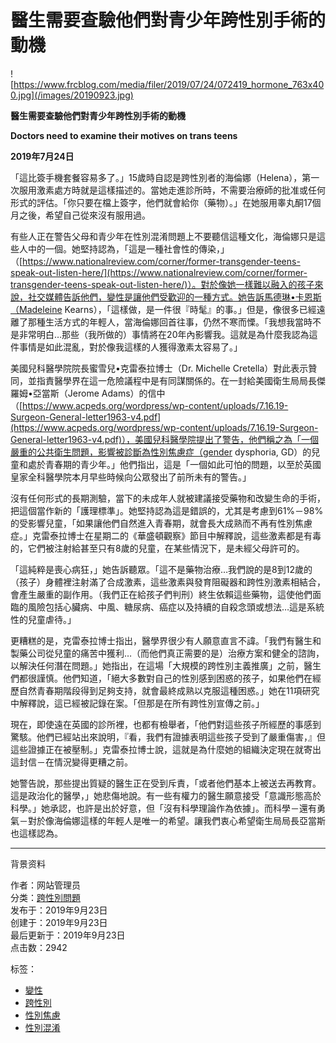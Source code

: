 # 醫生需要查驗他們對青少年跨性別手術的動機

![https://www.frcblog.com/media/filer/2019/07/24/072419_hormone_763x400.jpg](/images/20190923.jpg)

**醫生需要查驗他們對青少年跨性別手術的動機**

**Doctors need to examine their motives on trans teens**

**2019年7月24日**

「這比簽手機套餐容易多了。」15歲時自認是跨性別者的海倫娜（Helena），第一次服用激素處方時就是這樣描述的。當她走進診所時，不需要治療師的批准或任何形式的評估。「你只要在檔上簽字，他們就會給你（藥物）。」在她服用睾丸酮17個月之後，希望自己從來沒有服用過。

有些人正在警告父母和青少年在性別混淆問題上不要聽信這種文化，海倫娜只是這些人中的一個。她堅持認為，「這是一種社會性的傳染，」（[https://www.nationalreview.com/corner/former-transgender-teens-speak-out-listen-here/](https://www.nationalreview.com/corner/former-transgender-teens-speak-out-listen-here/)）。對於像她一樣難以融入的孩子來說，社交媒體告訴他們，變性是讓他們受歡迎的一種方式。她告訴馬德琳•卡恩斯（Madeleine Kearns），「這樣做，是一件很『時髦』的事。」但是，像很多已經遠離了那種生活方式的年輕人，當海倫娜回首往事，仍然不寒而慄。「我想我當時不是非常明白…那些（我所做的）事情將在20年內影響我。這就是為什麼我認為這件事情是如此混亂，對於像我這樣的人獲得激素太容易了。」

美國兒科醫學院院長蜜雪兒•克雷泰拉博士（Dr. Michelle Cretella）對此表示贊同，並指責醫學界在這一危險議程中是有同謀關係的。在一封給美國衛生局局長傑羅姆•亞當斯（Jerome Adams）的信中（[https://www.acpeds.org/wordpress/wp-content/uploads/7.16.19-Surgeon-General-letter1963-v4.pdf](https://www.acpeds.org/wordpress/wp-content/uploads/7.16.19-Surgeon-General-letter1963-v4.pdf)），美國兒科醫學院提出了警告，他們稱之為「一個嚴重的公共衛生問題，影響被診斷為性別焦慮症（gender dysphoria, GD）的兒童和處於青春期的青少年。」他們指出，這是「一個如此可怕的問題，以至於英國皇家全科醫學院本月早些時候向公眾發出了前所未有的警告。」

沒有任何形式的長期測驗，當下的未成年人就被建議接受藥物和改變生命的手術，把這個當作新的「護理標準」。她堅持認為這是錯誤的，尤其是考慮到61%－98%的受影響兒童，「如果讓他們自然進入青春期，就會長大成熟而不再有性別焦慮症。」克雷泰拉博士在星期二的《華盛頓觀察》節目中解釋說，這些激素都是有毒的，它們被注射給甚至只有8歲的兒童，在某些情況下，是未經父母許可的。

「這純粹是喪心病狂，」她告訴聽眾。「這不是藥物治療…我們說的是8到12歲的（孩子）身體裡注射滿了合成激素，這些激素與發育阻礙器和跨性別激素相結合，會產生嚴重的副作用。（我們正在給孩子們判刑）終生依賴這些藥物，這使他們面臨的風險包括心臟病、中風、糖尿病、癌症以及持續的自殺念頭或想法…這是系統性的兒童虐待。」

更糟糕的是，克雷泰拉博士指出，醫學界很少有人願意直言不諱。「我們有醫生和製藥公司從兒童的痛苦中獲利…（而他們真正需要的是）治療方案和健全的諮詢，以解決任何潛在問題。」她指出，在這場「大規模的跨性別主義推廣」之前，醫生們都很謹慎。他們知道，「絕大多數對自己的性別感到困惑的孩子，如果他們在經歷自然青春期階段得到足夠支持，就會最終成熟以克服這種困惑。」她在11項研究中解釋說，這已經被記錄在案。「但那是在所有跨性別宣傳之前。」

現在，即使遠在英國的診所裡，也都有檢舉者，「他們對這些孩子所經歷的事感到驚駭。他們已經站出來說明，『看，我們有證據表明這些孩子受到了嚴重傷害，』但這些證據正在被壓制。」克雷泰拉博士說，這就是為什麼她的組織決定現在就寄出這封信－在情況變得更糟之前。

她警告說，那些提出質疑的醫生正在受到斥責，「或者他們基本上被送去再教育。這是政治化的醫學，」她悲傷地說。有一些有權力的醫生願意接受「意識形態高於科學。」她承認，也許是出於好意，但「沒有科學理論作為依據」。而科學－還有勇氣－對於像海倫娜這樣的年輕人是唯一的希望。讓我們衷心希望衛生局局長亞當斯也這樣認為。

---

背景资料

作者：网站管理员  
分类：[跨性別問題](/contents/transgender)  
发布于：2019年9月23日  
创建于：2019年9月23日  
最后更新于：2019年9月23日  
点击数：2942  

标签：  
- [變性](/component/tags/tag/288-2015-03-05-00-48-09)  
- [跨性別](/component/tags/tag/340-2016-01-21-03-35-36)  
- [性別焦慮](/component/tags/tag/405-2017-07-28-06-47-15)  
- [性別混淆](/component/tags/tag/481-2019-09-21-05-31-06)